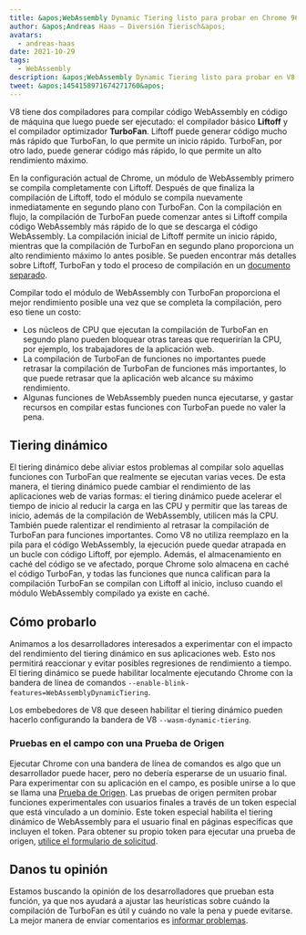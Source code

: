 ```yaml
---
title: &apos;WebAssembly Dynamic Tiering listo para probar en Chrome 96&apos;
author: &apos;Andreas Haas — Diversión Tierisch&apos;
avatars:
  - andreas-haas
date: 2021-10-29
tags:
  - WebAssembly
description: &apos;WebAssembly Dynamic Tiering listo para probar en V8 v9.6 y Chrome 96, ya sea mediante una bandera de línea de comandos o una prueba de origen&apos;
tweet: &apos;1454158971674271760&apos;
---
```


V8 tiene dos compiladores para compilar código WebAssembly en código de máquina que luego puede ser ejecutado: el compilador básico __Liftoff__ y el compilador optimizador __TurboFan__. Liftoff puede generar código mucho más rápido que TurboFan, lo que permite un inicio rápido. TurboFan, por otro lado, puede generar código más rápido, lo que permite un alto rendimiento máximo.

<!--truncate-->
En la configuración actual de Chrome, un módulo de WebAssembly primero se compila completamente con Liftoff. Después de que finaliza la compilación de Liftoff, todo el módulo se compila nuevamente inmediatamente en segundo plano con TurboFan. Con la compilación en flujo, la compilación de TurboFan puede comenzar antes si Liftoff compila código WebAssembly más rápido de lo que se descarga el código WebAssembly. La compilación inicial de Liftoff permite un inicio rápido, mientras que la compilación de TurboFan en segundo plano proporciona un alto rendimiento máximo lo antes posible. Se pueden encontrar más detalles sobre Liftoff, TurboFan y todo el proceso de compilación en un [documento separado](https://v8.dev/docs/wasm-compilation-pipeline).

Compilar todo el módulo de WebAssembly con TurboFan proporciona el mejor rendimiento posible una vez que se completa la compilación, pero eso tiene un costo:

- Los núcleos de CPU que ejecutan la compilación de TurboFan en segundo plano pueden bloquear otras tareas que requerirían la CPU, por ejemplo, los trabajadores de la aplicación web.
- La compilación de TurboFan de funciones no importantes puede retrasar la compilación de TurboFan de funciones más importantes, lo que puede retrasar que la aplicación web alcance su máximo rendimiento.
- Algunas funciones de WebAssembly pueden nunca ejecutarse, y gastar recursos en compilar estas funciones con TurboFan puede no valer la pena.

## Tiering dinámico

El tiering dinámico debe aliviar estos problemas al compilar solo aquellas funciones con TurboFan que realmente se ejecutan varias veces. De esta manera, el tiering dinámico puede cambiar el rendimiento de las aplicaciones web de varias formas: el tiering dinámico puede acelerar el tiempo de inicio al reducir la carga en las CPU y permitir que las tareas de inicio, además de la compilación de WebAssembly, utilicen más la CPU. También puede ralentizar el rendimiento al retrasar la compilación de TurboFan para funciones importantes. Como V8 no utiliza reemplazo en la pila para el código WebAssembly, la ejecución puede quedar atrapada en un bucle con código Liftoff, por ejemplo. Además, el almacenamiento en caché del código se ve afectado, porque Chrome solo almacena en caché el código TurboFan, y todas las funciones que nunca califican para la compilación TurboFan se compilan con Liftoff al inicio, incluso cuando el módulo WebAssembly compilado ya existe en caché.

## Cómo probarlo

Animamos a los desarrolladores interesados a experimentar con el impacto del rendimiento del tiering dinámico en sus aplicaciones web. Esto nos permitirá reaccionar y evitar posibles regresiones de rendimiento a tiempo. El tiering dinámico se puede habilitar localmente ejecutando Chrome con la bandera de línea de comandos `--enable-blink-features=WebAssemblyDynamicTiering`.

Los embebedores de V8 que deseen habilitar el tiering dinámico pueden hacerlo configurando la bandera de V8 `--wasm-dynamic-tiering`.

### Pruebas en el campo con una Prueba de Origen

Ejecutar Chrome con una bandera de línea de comandos es algo que un desarrollador puede hacer, pero no debería esperarse de un usuario final. Para experimentar con su aplicación en el campo, es posible unirse a lo que se llama una [Prueba de Origen](https://github.com/GoogleChrome/OriginTrials/blob/gh-pages/developer-guide.md). Las pruebas de origen permiten probar funciones experimentales con usuarios finales a través de un token especial que está vinculado a un dominio. Este token especial habilita el tiering dinámico de WebAssembly para el usuario final en páginas específicas que incluyen el token. Para obtener su propio token para ejecutar una prueba de origen, [utilice el formulario de solicitud](https://developer.chrome.com/origintrials/#/view_trial/3716595592487501825).

## Danos tu opinión

Estamos buscando la opinión de los desarrolladores que prueban esta función, ya que nos ayudará a ajustar las heurísticas sobre cuándo la compilación de TurboFan es útil y cuándo no vale la pena y puede evitarse. La mejor manera de enviar comentarios es [informar problemas](https://bugs.chromium.org/p/chromium/issues/detail?id=1260322).
